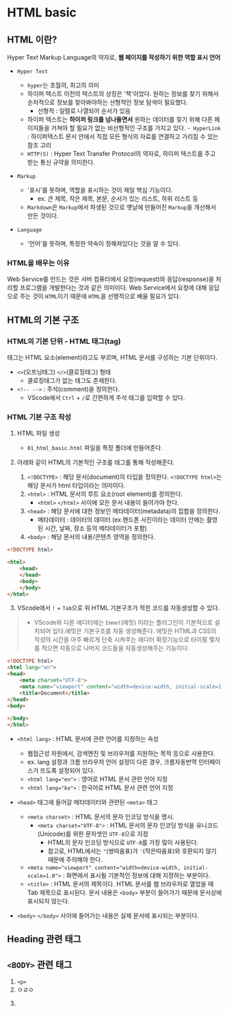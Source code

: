 # HTML basic
## HTML 이란?
Hyper Text Markup Language의 약자로, **웹 페이지를 작성하기 위한 역할 표시 언어**
* `Hyper Text`
  - `hyper`는 초월의, 최고의 의미
  - 하이퍼 텍스트 이전의 텍스트의 상징은 '책'이었다. 원하는 정보를 찾기 위해서 순차적으로 정보를 찾아봐야하는 선형적인 정보 탐색이 필요했다.
    - 선형적 : 일렬로 나열되어 순서가 있음
  - 하이퍼 텍스트는 **하이퍼 링크를 넘나들면서** 원하는 데이터를 찾기 위해 다른 페이지들을 거쳐야 할 필요가 없는 비선형적인 구조를 가지고 있다.
    -` HyperLink` : 하이퍼텍스트 문서 안에서 직접 모든 형식의 자료를 연결하고 가리킬 수 있는 참조 고리 
  - `HTTP(S)` : Hyper Text Transfer Protocol의 약자로, 하이퍼 텍스트를 주고 받는 통신 규약을 의미한다.

* `Markup`
  - '표시'를 뜻하며, 역할을 표시하는 것이 제일 핵심 기능이다.
    - ex. 큰 제목, 작은 제목, 본문, 순서가 있는 리스트, 하위 리스트 등
  - `Markdown`은 `Markup`에서 파생된 것으로 옛날에 만들어진 `Markup`을 개선해서 만든 것이다. 

* `Language`
  - '언어'를 뜻하며, 특정한 약속이 정해져있다는 것을 알 수 있다.

### HTML을 배우는 이유
Web Service를 만드는 것은 서버 컴퓨터에서 요청(request)와 응답(response)을 처리할 프로그램을 개발한다는 것과 같은 의미이다. Web Service에서 요청에 대해 응답으로 주는 것이 `HTML`이기 때문에 `HTML`을 선행적으로 배울 필요가 있다.


## HTML의 기본 구조
### HTML의 기본 단위 - HTML 태그(tag)
태그는 HTML 요소(element)라고도 부르며, HTML 문서를 구성하는 기본 단위이다.
- `<>`(오프닝태그) `</>`(클로징태그) 형태
  - 클로징태그가 없는 태그도 존재한다.
- `<!-- -->` : 주석(comment)을 정의한다.
   - VScode에서 `Ctrl` + `/`로 간편하게 주석 태그를 입력할 수 있다.


### HTML 기본 구조 작성
1. HTML 파일 생성
   - `01_html_basic.html` 파일을 특정 폴더에 만들어준다.
   
2. 아래와 같이 HTML의 기본적인 구조를 태그를 통해 작성해준다.
    
   1. `<!DOCTYPE>` : 해당 문서(document)의 타입을 정의한다. `<!DOCTYPE html>`는 해당 문서가 html 타입이라는 의미이다.
   2. `<html>` : HTML 문서의 루트 요소(root element)를 정의한다. 
      - `<html>` `</html>` 사이에 모든 문서 내용이 들어가야 한다. 
   3. `<head>` : 해당 문서에 대한 정보인 메타데이터(metadata)의 집합을 정의한다.
      - 메타데이터 : 데이터의 데이터 (ex.핸드폰 사진이라는 데이터 안에는 촬영된 시간, 날짜, 장소 등의 메타데이터가 포함) 
   4. `<body>` : 해당 문서의 내용/콘텐츠 영역을 정의한다.
```html
<!DOCTYPE html>

<html>
    <head>
    </head>
    <body>
    </body>
</html>
```
3. VScode에서 `!` + `Tab`으로 위 HTML 기본구조가 적힌 코드를 자동생성할 수 있다.
> - VScode와 다른 에디터에는 `Emmet`(에밋) 이라는 플러그인이 기본적으로 설치되어 있다.에밋은 기본구조를 자동 생성해준다. 에밋은 HTML과 CSS의 작성의 시간을 아주 빠르게 단축 시켜주는 에디터 확장기능으로 타이핑 몇자를 적으면 자동으로 나머지 코드들을 자동생성해주는 기능이다.
```html
<!DOCTYPE html>
<html lang="en">
<head>
    <meta charset="UTF-8">
    <meta name="viewport" content="width=device-width, initial-scale=1.0">
    <title>Document</title>
</head>
<body>
    
</body>
</html>
```
* `<html lang>` : HTML 문서에 관련 언어를 지정하는 속성
  - 웹접근성 차원에서, 검색엔진 및 브라우저를 지원하는 목적 등으로 사용한다. 
  - ex. lang 설정과 크롬 브라우저 언어 설정이 다른 경우, 크롬자동번역 인터페이스가 뜨도록 설정되어 있다.
  - `<html lang="en">` : 영어로 HTML 문서 관련 언어 지정
  - `<html lang="ko">` : 한국어로 HTML 문서 관련 언어 지정

* `<head>` 태그에 들어갈 메타데이터와 관련된 `<meta>` 태그
   - `<meta charset>` :  HTML 문서의 문자 인코딩 방식을 명시. 
     - `<meta charset="UTF-8">` : HTML 문서의 문자 인코딩 방식을 유니코드(Unicode)를 위한 문자셋인 `UTF-8`으로 지정
       - HTML의 문자 인코딩 방식으로 `UTF-8`를 가장 많이 사용된다.
       - 참고로, HTML에서는 `"`(쌍따옴표)가 `'`(작은따옴표)와 호환되지 않기 때문에 주의해야 한다.
   - `<meta name="viewport" content="width=device-width, initial-scale=1.0">` : 화면에서 표시될 기본적인 정보에 대해 지정하는 부분이다.
   - `<title>` : HTML 문서의 제목이다. HTML 문서를 웹 브라우저로 열었을 때 Tab 제목으로 표시된다. 문서 내용은 `<body>` 부분이 들어가기 때문에 문서상에 표시되지 않는다.

* `<body>` `</body>` 사이에 들어가는 내용은 실제 문서에 표시되는 부분이다.

## Heading 관련 태그

## `<BODY>` 관련 태그
1. `<p>`
2. ㅇㄹㅇ
3. <pre>